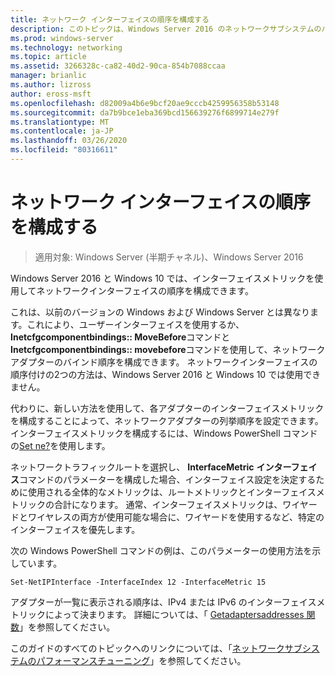```yaml
---
title: ネットワーク インターフェイスの順序を構成する
description: このトピックは、Windows Server 2016 のネットワークサブシステムのパフォーマンスチューニングガイドに含まれています。
ms.prod: windows-server
ms.technology: networking
ms.topic: article
ms.assetid: 3266328c-ca82-40d2-90ca-854b7088ccaa
manager: brianlic
ms.author: lizross
author: eross-msft
ms.openlocfilehash: d82009a4b6e9bcf20ae9cccb4259956358b53148
ms.sourcegitcommit: da7b9bce1eba369bcd156639276f6899714e279f
ms.translationtype: MT
ms.contentlocale: ja-JP
ms.lasthandoff: 03/26/2020
ms.locfileid: "80316611"
---
```

# <a name="configure-the-order-of-network-interfaces"></a>ネットワーク インターフェイスの順序を構成する

>適用対象: Windows Server (半期チャネル)、Windows Server 2016

Windows Server 2016 と Windows 10 では、インターフェイスメトリックを使用してネットワークインターフェイスの順序を構成できます。

これは、以前のバージョンの Windows および Windows Server とは異なります。これにより、ユーザーインターフェイスを使用するか、 **Inetcfgcomponentbindings:: MoveBefore**コマンドと**Inetcfgcomponentbindings:: movebefore**コマンドを使用して、ネットワークアダプターのバインド順序を構成できます。 ネットワークインターフェイスの順序付けの2つの方法は、Windows Server 2016 と Windows 10 では使用できません。

代わりに、新しい方法を使用して、各アダプターのインターフェイスメトリックを構成することによって、ネットワークアダプターの列挙順序を設定できます。 インターフェイスメトリックを構成するには、Windows PowerShell コマンドの[Set ne?](https://docs.microsoft.com/powershell/module/nettcpip/set-netipinterface)を使用します。

ネットワークトラフィックルートを選択し、 **InterfaceMetric** **インターフェイス**コマンドのパラメーターを構成した場合、インターフェイス設定を決定するために使用される全体的なメトリックは、ルートメトリックとインターフェイスメトリックの合計になります。 通常、インターフェイスメトリックは、ワイヤードとワイヤレスの両方が使用可能な場合に、ワイヤードを使用するなど、特定のインターフェイスを優先します。

次の Windows PowerShell コマンドの例は、このパラメーターの使用方法を示しています。

    Set-NetIPInterface -InterfaceIndex 12 -InterfaceMetric 15

アダプターが一覧に表示される順序は、IPv4 または IPv6 のインターフェイスメトリックによって決まります。  詳細については、「 [Getadaptersaddresses 関数](https://msdn.microsoft.com/library/windows/desktop/aa365915%28v=vs.85%29.aspx?f=255&MSPPError=-2147217396)」を参照してください。

このガイドのすべてのトピックへのリンクについては、「[ネットワークサブシステムのパフォーマンスチューニング](net-sub-performance-top.md)」を参照してください。
